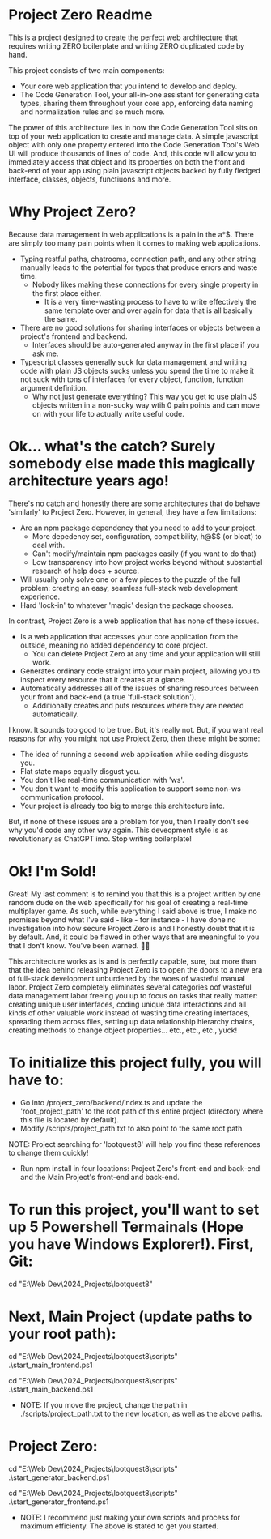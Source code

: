 # Project Zero Readme

This is a project designed to create the perfect web architecture that requires writing ZERO boilerplate and writing ZERO duplicated code by hand.

This project consists of two main components:

- Your core web application that you intend to develop and deploy.
- The Code Generation Tool, your all-in-one assistant for generating data types, sharing them throughout your core app, enforcing data naming and normalization rules and so much more.

The power of this architecture lies in how the Code Generation Tool sits on top of your web application to create and manage data. A simple javascript object with only one property entered into the Code Generation Tool's Web UI will produce thousands of lines of code. And, this code will allow you to immediately access that object and its properties on both the front and back-end of your app using plain javascript objects backed by fully fledged interface, classes, objects, functiuons and more.

# Why Project Zero?

Because data management in web applications is a pain in the a\*$. There are simply too many pain points when it comes to making web applications.

- Typing restful paths, chatrooms, connection path, and any other string manually leads to the potential for typos that produce errors and waste time.
  - Nobody likes making these connections for every single property in the first place either.
    - It is a very time-wasting process to have to write effectively the same template over and over again for data that is all basically the same.
- There are no good solutions for sharing interfaces or objects between a project's frontend and backend.
  - Interfaces should be auto-generated anyway in the first place if you ask me.
- Typescript classes generally suck for data management and writing code with plain JS objects sucks unless you spend the time to make it not suck with tons of interfaces for every object, function, function argument definition.
  - Why not just generate everything? This way you get to use plain JS objects written in a non-sucky way wtih 0 pain points and can move on with your life to actually write useful code.

# Ok... what's the catch? Surely somebody else made this magically architecture years ago!

There's no catch and honestly there are some architectures that do behave 'similarly' to Project Zero. However, in general, they have a few limitations:

- Are an npm package dependency that you need to add to your project.
  - More depedency set, configuration, compatibility, h@$$ (or bloat) to deal with.
  - Can't modify/maintain npm packages easily (if you want to do that)
  - Low transparency into how project works beyond without substantial research of help docs + source.
- Will usually only solve one or a few pieces to the puzzle of the full problem: creating an easy, seamless full-stack web development experience.
- Hard 'lock-in' to whatever 'magic' design the package chooses.

In contrast, Project Zero is a web application that has none of these issues.

- Is a web application that accesses your core application from the outside, meaning no added dependency to core project.
  - You can delete Project Zero at any time and your application will still work.
- Generates ordinary code straight into your main project, allowing you to inspect every resource that it creates at a glance.
- Automatically addresses all of the issues of sharing resources between your front and back-end (a true 'full-stack solution').
  - Additionally creates and puts resources where they are needed automatically.

I know. It sounds too good to be true. But, it's really not. But, if you want real reasons for why you might not use Project Zero, then these might be some:

- The idea of running a second web application while coding disgusts you.
- Flat state maps equally disgust you.
- You don't like real-time communication with 'ws'.
- You don't want to modify this application to support some non-ws communication protocol.
- Your project is already too big to merge this architecture into.

But, if none of these issues are a problem for you, then I really don't see why you'd code any other way again. This deveopment style is as revolutionary as ChatGPT imo. Stop writing boilerplate!

# Ok! I'm Sold!

Great! My last comment is to remind you that this is a project written by one random dude on the web specifically for his goal of creating a real-time multiplayer game. As such, while everything I said above is true, I make no promises beyond what I've said - like - for instance - I have done no investigation into how secure Project Zero is and I honestly doubt that it is by default. And, it could be flawed in other ways that are meaningful to you that I don't know. You've been warned. 🤷🏼

This architecture works as is and is perfectly capable, sure, but more than that the idea behind releasing Project Zero is to open the doors to a new era of full-stack development unburdened by the woes of wasteful manual labor. Project Zero completely eliminates several categories oof wasteful data management labor freeing you up to focus on tasks that really matter: creating unique user interfaces, coding unique data interactions and all kinds of other valuable work instead of wasting time creating interfaces, spreading them across files, setting up data relationship hierarchy chains, creating methods to change object properties... etc., etc., etc., yuck!

# To initialize this project fully, you will have to:

- Go into /project_zero/backend/index.ts and update the 'root_project_path' to the root path of this entire project (directory where this file is located by default).
- Modify /scripts/project_path.txt to also point to the same root path.

NOTE: Project searching for 'lootquest8' will help you find these references to change them quickly!

- Run npm install in four locations: Project Zero's front-end and back-end and the Main Project's front-end and back-end.

# To run this project, you'll want to set up 5 Powershell Termainals (Hope you have Windows Explorer!). First, Git:

cd "E:\Web Dev\2024_Projects\lootquest8"

# Next, Main Project (update paths to your root path):

cd "E:\Web Dev\2024_Projects\lootquest8\scripts"
.\start_main_frontend.ps1

cd "E:\Web Dev\2024_Projects\lootquest8\scripts"
.\start_main_backend.ps1

- NOTE: If you move the project, change the path in ./scripts/project_path.txt to the new location, as well as the above paths.

# Project Zero:

cd "E:\Web Dev\2024_Projects\lootquest8\scripts"
.\start_generator_backend.ps1

cd "E:\Web Dev\2024_Projects\lootquest8\scripts"
.\start_generator_frontend.ps1

- NOTE: I recommend just making your own scripts and process for maximum efficienty. The above is stated to get you started.
